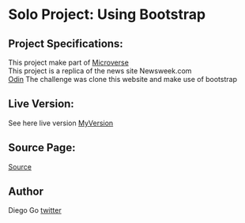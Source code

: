 # Solo Project: Using Bootstrap
## Project Specifications:

This project make part of [Microverse](https://www.microverse.org)<br>
This project is a replica of the news site Newsweek.com <br>
[Odin](https://www.theodinproject.com/courses/html5-and-css3/lessons/using-bootstrap)
The challenge  was clone this website and make use of bootstrap
## Live Version:

See here live version [MyVersion](https://digomes87.github.io/Using-Bootstrap/)

## Source Page:

[Source](https://www.newsweek.com/)

## Author
Diego Go [twitter](https://github.com/digomes87)
